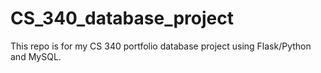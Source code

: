 # CS_340_database_project
This repo is for my CS 340 portfolio database project using Flask/Python and MySQL.
